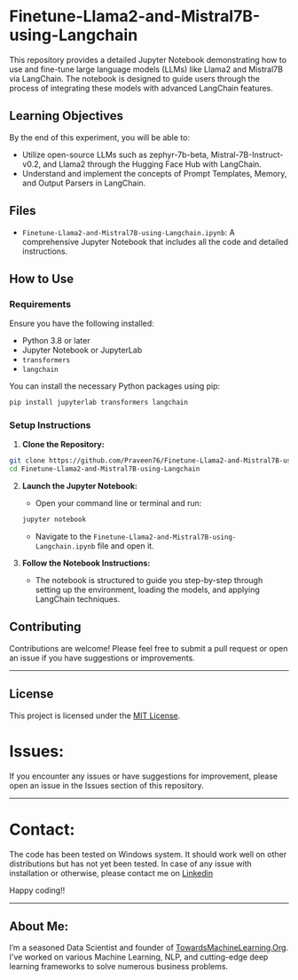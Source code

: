 # Finetune-Llama2-and-Mistral7B-using-Langchain

This repository provides a detailed Jupyter Notebook demonstrating how to use and fine-tune large language models (LLMs) like Llama2 and Mistral7B via LangChain. The notebook is designed to guide users through the process of integrating these models with advanced LangChain features.

## Learning Objectives

By the end of this experiment, you will be able to:
- Utilize open-source LLMs such as zephyr-7b-beta, Mistral-7B-Instruct-v0.2, and Llama2 through the Hugging Face Hub with LangChain.
- Understand and implement the concepts of Prompt Templates, Memory, and Output Parsers in LangChain.

## Files

- `Finetune-Llama2-and-Mistral7B-using-Langchain.ipynb`: A comprehensive Jupyter Notebook that includes all the code and detailed instructions.

## How to Use

### Requirements

Ensure you have the following installed:
- Python 3.8 or later
- Jupyter Notebook or JupyterLab
- `transformers`
- `langchain`

You can install the necessary Python packages using pip:
```bash
pip install jupyterlab transformers langchain
```

### Setup Instructions

1. **Clone the Repository:**
```bash
git clone https://github.com/Praveen76/Finetune-Llama2-and-Mistral7B-using-Langchain.git
cd Finetune-Llama2-and-Mistral7B-using-Langchain
```

2. **Launch the Jupyter Notebook:**
   - Open your command line or terminal and run:
   ```bash
   jupyter notebook
   ```
   - Navigate to the `Finetune-Llama2-and-Mistral7B-using-Langchain.ipynb` file and open it.

3. **Follow the Notebook Instructions:**
   - The notebook is structured to guide you step-by-step through setting up the environment, loading the models, and applying LangChain techniques.

## Contributing

Contributions are welcome! Please feel free to submit a pull request or open an issue if you have suggestions or improvements.

---

## License

This project is licensed under the [MIT License](LICENSE).

# Issues:
If you encounter any issues or have suggestions for improvement, please open an issue in the Issues section of this repository.

---
# Contact:
The code has been tested on Windows system. It should work well on other distributions but has not yet been tested. In case of any issue with installation or otherwise, please contact me on [Linkedin](https://www.linkedin.com/in/praveen-kumar-anwla-49169266/)

Happy coding!!

---
## **About Me**:
I’m a seasoned Data Scientist and founder of [TowardsMachineLearning.Org](https://towardsmachinelearning.org/). I've worked on various Machine Learning, NLP, and cutting-edge deep learning frameworks to solve numerous business problems.

